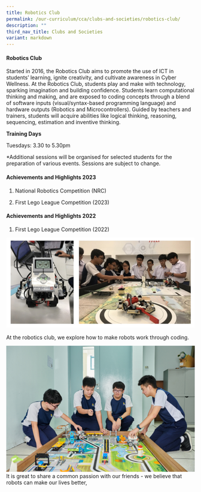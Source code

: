 ```yaml
---
title: Robotics Club
permalink: /our-curriculum/cca/clubs-and-societies/robotics-club/
description: ""
third_nav_title: Clubs and Societies
variant: markdown
---
```

#### Robotics Club

Started in 2016, the Robotics Club aims to promote the use of ICT in students’ learning, ignite creativity, and cultivate awareness in Cyber Wellness. At the Robotics Club, students play and make with technology, sparking imagination and building confidence. Students learn computational thinking and making, and are exposed to coding concepts through a blend of software inputs (visual/syntax-based programming language) and hardware outputs (Robotics and Microcontrollers). Guided by teachers and trainers, students will acquire abilities like logical thinking, reasoning, sequencing, estimation and inventive thinking.

**Training Days**

Tuesdays: 3.30 to 5.30pm

\*Additional sessions will be organised for selected students for the preparation of various events. Sessions are subject to change.

#### Achievements and Highlights 2023


1.  National Robotics Competition (NRC)
    
2. First Lego League Competition (2023)
    

#### Achievements and Highlights 2022

1. First Lego League Competition (2022)

![Robotics Club](/images/Robotics%20Club_1.jpg)


<style>  
img {  
  display: block;  
  margin-left: auto;  
  margin-right: auto;  
}  
</style>  
At the robotics club, we explore how to make robots work through coding.


![](/images/CCAs/Robotics/WGS_258%20(2).jpg)
It is great to share a common passion with our friends - we believe that robots can make our lives better,
